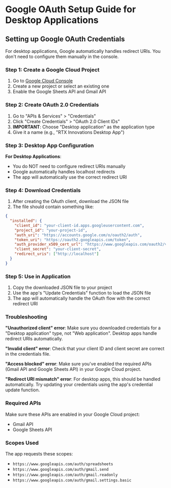# Google OAuth Setup Guide for Desktop Applications

## Setting up Google OAuth Credentials

For desktop applications, Google automatically handles redirect URIs. You don't need to configure them manually in the console.

### Step 1: Create a Google Cloud Project

1. Go to [Google Cloud Console](https://console.cloud.google.com/)
2. Create a new project or select an existing one
3. Enable the Google Sheets API and Gmail API

### Step 2: Create OAuth 2.0 Credentials

1. Go to "APIs & Services" > "Credentials"
2. Click "Create Credentials" > "OAuth 2.0 Client IDs"
3. **IMPORTANT**: Choose "Desktop application" as the application type
4. Give it a name (e.g., "RTX Innovations Desktop App")

### Step 3: Desktop App Configuration

**For Desktop Applications**: 
- You do NOT need to configure redirect URIs manually
- Google automatically handles localhost redirects
- The app will automatically use the correct redirect URI

### Step 4: Download Credentials

1. After creating the OAuth client, download the JSON file
2. The file should contain something like:
```json
{
  "installed": {
    "client_id": "your-client-id.apps.googleusercontent.com",
    "project_id": "your-project-id",
    "auth_uri": "https://accounts.google.com/o/oauth2/auth",
    "token_uri": "https://oauth2.googleapis.com/token",
    "auth_provider_x509_cert_url": "https://www.googleapis.com/oauth2/v1/certs",
    "client_secret": "your-client-secret",
    "redirect_uris": ["http://localhost"]
  }
}
```

### Step 5: Use in Application

1. Copy the downloaded JSON file to your project
2. Use the app's "Update Credentials" function to load the JSON file
3. The app will automatically handle the OAuth flow with the correct redirect URI

### Troubleshooting

**"Unauthorized client" error**: Make sure you downloaded credentials for a "Desktop application" type, not "Web application". Desktop apps handle redirect URIs automatically.

**"Invalid client" error**: Check that your client ID and client secret are correct in the credentials file.

**"Access blocked" error**: Make sure you've enabled the required APIs (Gmail API and Google Sheets API) in your Google Cloud project.

**"Redirect URI mismatch" error**: For desktop apps, this should be handled automatically. Try updating your credentials using the app's credential update function.

### Required APIs

Make sure these APIs are enabled in your Google Cloud project:
- Gmail API
- Google Sheets API

### Scopes Used

The app requests these scopes:
- `https://www.googleapis.com/auth/spreadsheets`
- `https://www.googleapis.com/auth/gmail.send`
- `https://www.googleapis.com/auth/gmail.readonly`
- `https://www.googleapis.com/auth/gmail.settings.basic`
